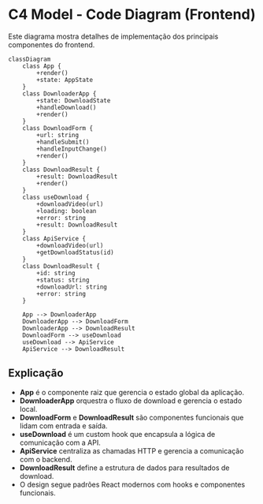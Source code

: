 # C4 Model - Code Diagram (Frontend)

Este diagrama mostra detalhes de implementação dos principais componentes do frontend.

```mermaid
classDiagram
    class App {
        +render()
        +state: AppState
    }
    class DownloaderApp {
        +state: DownloadState
        +handleDownload()
        +render()
    }
    class DownloadForm {
        +url: string
        +handleSubmit()
        +handleInputChange()
        +render()
    }
    class DownloadResult {
        +result: DownloadResult
        +render()
    }
    class useDownload {
        +downloadVideo(url)
        +loading: boolean
        +error: string
        +result: DownloadResult
    }
    class ApiService {
        +downloadVideo(url)
        +getDownloadStatus(id)
    }
    class DownloadResult {
        +id: string
        +status: string
        +downloadUrl: string
        +error: string
    }

    App --> DownloaderApp
    DownloaderApp --> DownloadForm
    DownloaderApp --> DownloadResult
    DownloadForm --> useDownload
    useDownload --> ApiService
    ApiService --> DownloadResult
```

## Explicação
- **App** é o componente raiz que gerencia o estado global da aplicação.
- **DownloaderApp** orquestra o fluxo de download e gerencia o estado local.
- **DownloadForm** e **DownloadResult** são componentes funcionais que lidam com entrada e saída.
- **useDownload** é um custom hook que encapsula a lógica de comunicação com a API.
- **ApiService** centraliza as chamadas HTTP e gerencia a comunicação com o backend.
- **DownloadResult** define a estrutura de dados para resultados de download.
- O design segue padrões React modernos com hooks e componentes funcionais. 